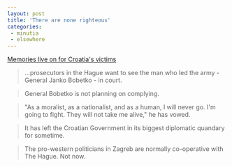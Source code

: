 ```yaml
---
layout: post
title: 'There are none righteous'
categories:
 - minutia
 - elsewhere
---
```


<a href="http://news.bbc.co.uk/2/hi/world/europe/2354129.stm">Memories live on for Croatia's victims</a>

> ...prosecutors in the Hague want to see the man who led the army - General Janko Bobetko - in court. 

> General Bobetko is not planning on complying. 

> "As a moralist, as a nationalist, and as a human, I will never go. I'm going to fight. They will not take me alive," he has vowed. 

> It has left the Croatian Government in its biggest diplomatic quandary for sometime. 

> The pro-western politicians in Zagreb are normally co-operative with The Hague. Not now.
